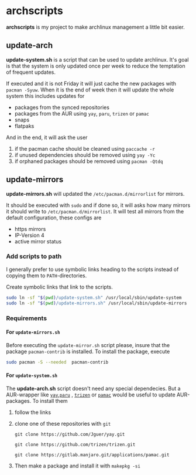 # archscripts

**archscripts** is my project to make archlinux management a little bit easier.

## update-arch

**update-system.sh** is a script that can be used to update archlinux. It's goal is that the system is only updated once per week to reduce the temptation of frequent updates.

If executed and it is not Friday it will just cache the new packages with `pacman -Syuw`. When it is the end of week then it will update the whole system this includes updates for

+ packages from the synced repositories
+ packages from the AUR using `yay`, `paru`, `trizen` or `pamac`
+ snaps
+ flatpaks

And in the end, it will ask the user

1. if the pacman cache should be cleaned using `paccache -r`
2. if unused dependencies should be removed using `yay -Yc`
3. if orphaned packages should be removed using `pacman -Qtdq`

## update-mirrors

**update-mirrors.sh** will updated the `/etc/pacman.d/mirrorlist` for mirrors.

It should be executed with `sudo` and if done so, it will asks how many mirrors it should write to `/etc/pacman.d/mirrorlist`. It will test all mirrors from the default configuration, these configs are

+ https mirrors
+ IP-Version 4
+ active mirror status

### Add scripts to path
I generally prefer to use symbolic links heading to the scripts instead of copying them to `PATH`-directories.

Create symbolic links that link to the scripts.

```bash
sudo ln -sf "$(pwd)/update-system.sh" /usr/local/sbin/update-system
sudo ln -sf "$(pwd)/update-mirrors.sh" /usr/local/sbin/update-mirrors
```

### Requirements

#### For `update-mirrors.sh`
Before executing the `update-mirror.sh` script please, insure that the package `pacman-contrib` is installed. To install the package, execute

```bash
sudo pacman -S --needed  pacman-contrib
```

#### For `update-system.sh`
The **update-arch.sh** script doesn't need any special dependecies. But a AUR-wrapper like [`yay`](https://github.com/Jguer/yay),[`paru`](https://github.com/Morganamilo/paru) , [`trizen`](https://github.com/trizen/trizen) or [`pamac`](https://gitlab.manjaro.org/applications/pamac) would be useful to update AUR-packages.
To install them 
1. follow the links
2. clone one of these repositories with `git` 

     `git clone https://github.com/Jguer/yay.git`

     `git clone https://github.com/trizen/trizen.git`

     `git clone https://gitlab.manjaro.git/applications/pamac.git`
3. Then make a package and install it with 
    `makepkg -si`

